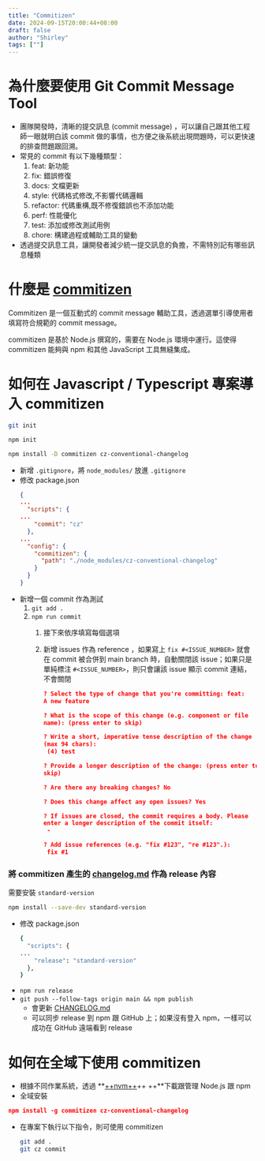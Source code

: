 ```yaml
---
title: "Commitizen"
date: 2024-09-15T20:00:44+08:00
draft: false
author: "Shirley"
tags: [""]
---
```


# 為什麼要使用 Git Commit Message Tool

- 團隊開發時，清晰的提交訊息 (commit message) ，可以讓自己跟其他工程師一眼就明白該 commit 做的事情，也方便之後系統出現問題時，可以更快速的排查問題跟回溯。
- 常見的 commit 有以下幾種類型：
  1. feat: 新功能
  2. fix: 錯誤修復
  3. docs: 文檔更新
  4. style: 代碼格式修改,不影響代碼邏輯
  5. refactor: 代碼重構,既不修復錯誤也不添加功能
  6. perf: 性能優化
  7. test: 添加或修改測試用例
  8. chore: 構建過程或輔助工具的變動
- 透過提交訊息工具，讓開發者減少統一提交訊息的負擔，不需特別記有哪些訊息種類

# 什麼是 [commitizen](https://commitizen.github.io/cz-cli/)

Commitizen 是一個互動式的 commit message 輔助工具，透過選單引導使用者填寫符合規範的 commit message。

commitizen 是基於 Node.js 撰寫的，需要在 Node.js 環境中運行。這使得 commitizen 能夠與 npm 和其他 JavaScript 工具無縫集成。

# 如何在 Javascript / Typescript 專案導入 commitizen

```bash
git init

npm init

npm install -D commitizen cz-conventional-changelog

```

- 新增 `.gitignore`，將 `node_modules/` 放進 `.gitignore`
- 修改 package.json
  ```json
  {
  ...
    "scripts": {
  ...
      "commit": "cz"
    },
  ...
    "config": {
      "commitizen": {
        "path": "./node_modules/cz-conventional-changelog"
      }
    }
  }

  ```
- 新增一個 commit 作為測試
  1. `git add .`
  2. `npm run commit`
     1. 接下來依序填寫每個選項
     2. 新增 issues 作為 reference ，如果寫上 `fix #<ISSUE_NUMBER>` 就會在 commit 被合併到 main branch 時，自動關閉該 issue；如果只是單純標注 `#<ISSUE_NUMBER>`，則只會讓該 issue 顯示 commit 連結，不會關閉

        ```json
        ? Select the type of change that you're committing: feat:
        A new feature

        ? What is the scope of this change (e.g. component or file
        name): (press enter to skip)

        ? Write a short, imperative tense description of the change
        (max 94 chars):
         (4) test

        ? Provide a longer description of the change: (press enter to
        skip)

        ? Are there any breaking changes? No

        ? Does this change affect any open issues? Yes

        ? If issues are closed, the commit requires a body. Please
        enter a longer description of the commit itself:
         -

        ? Add issue references (e.g. "fix #123", "re #123".):
         fix #1

        ```

### 將 commitizen 產生的 [changelog.md](http://changelog.md/) 作為 release 內容

需要安裝 `standard-version`

```bash
npm install --save-dev standard-version

```

- 修改 package.json
  ```bash
  {
    "scripts": {
  ...
      "release": "standard-version"
    },
  }

  ```
- `npm run release`
- `git push --follow-tags origin main && npm publish`
  - 會更新 [CHANGELOG.md](http://changelog.md/)
  - 可以同步 release 到 npm 跟 GitHub 上；如果沒有登入 npm，一樣可以成功在 GitHub 遠端看到 release

# 如何在全域下使用 commitizen

- 根據不同作業系統，透過 **[++nvm++](https://github.com/nvm-sh/nvm)++ ++**下載跟管理 Node.js 跟 npm
- 全域安裝

```json
npm install -g commitizen cz-conventional-changelog

```

- 在專案下執行以下指令，則可使用 commitizen
  ```bash
  git add .
  git cz commit

  ```

